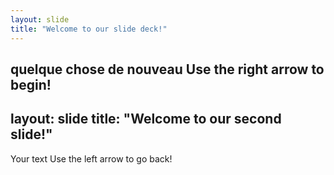 ```yaml
---
layout: slide
title: "Welcome to our slide deck!"
---
```

quelque chose de nouveau
Use the right arrow to begin!
---
layout: slide
title: "Welcome to our second slide!"
---
Your text
Use the left arrow to go back!
